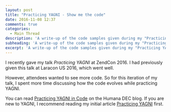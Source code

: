 ```yaml
---
layout: post
title: "Practicing YAGNI - Show me the code"
date: 2016-11-08 12:37
comments: true
categories:
  - Main Thread
description: 'A write-up of the code samples given during my "Practicing YAGNI" talk at ZendCon 2016.'
subheading: 'A write-up of the code samples given during my "Practicing YAGNI" talk at ZendCon 2016.'
excerpt: 'A write-up of the code samples given during my "Practicing YAGNI" talk at ZendCon 2016.'
---
```

I recently gave my talk *Practicing YAGNI* at ZendCon 2016. I had previously given this talk at Laracon US 2016, which went well.

However, attendees wanted to see more code. So for this iteration of my talk, I spent more time discussing how the code evolves while practicing YAGNI.

You can read [Practicing YAGNI in Code](http://humana-io.cf.humana.com/articles/practicing-yagni/) on the Humana DEC blog. If you are new to YAGNI, I recommend reading my initial article [Practicing YAGNI](/2016/08/practicing-yagni/) first.
